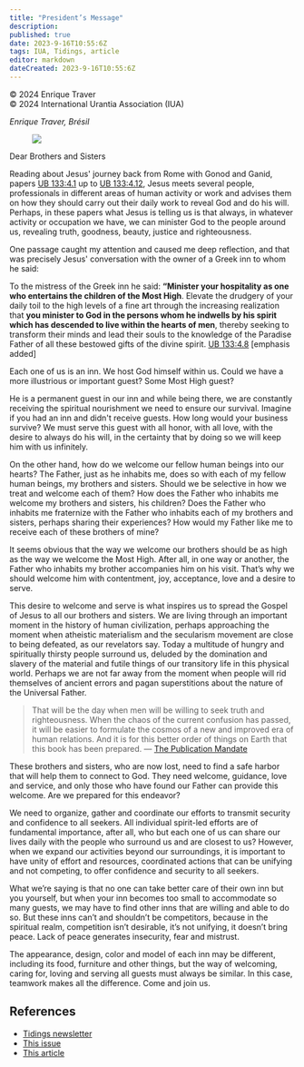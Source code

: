 ```yaml
---
title: "President’s Message"
description: 
published: true
date: 2023-9-16T10:55:6Z
tags: IUA, Tidings, article
editor: markdown
dateCreated: 2023-9-16T10:55:6Z
---
```


<p class="v-card v-sheet theme--light grey lighten-3 px-2">© 2024 Enrique Traver<br>© 2024 International Urantia Association (IUA)</p>

_Enrique Traver, Brésil_

<figure id="Figure_3" class="image urantiapedia image-style-align-left">
<img src="/image/article/IUA_Tidings/Enrique-Traver3-150x150">
</figure>

Dear Brothers and Sisters

Reading about Jesus' journey back from Rome with Gonod and Ganid, papers [UB 133:4.1](/en/The_Urantia_Book/133#p4_1) up to [UB 133:4.12](/en/The_Urantia_Book/133#p4_12), Jesus meets several people, professionals in different areas of human activity or work and advises them on how they should carry out their daily work to reveal God and do his will. Perhaps, in these papers what Jesus is telling us is that always, in whatever activity or occupation we have, we can minister God to the people around us, revealing truth, goodness, beauty, justice and righteousness.

One passage caught my attention and caused me deep reflection, and that was precisely Jesus' conversation with the owner of a Greek inn to whom he said:

To the mistress of the Greek inn he said: **“Minister your hospitality as one who entertains the children of the Most High**. Elevate the drudgery of your daily toil to the high levels of a fine art through the increasing realization that **you minister to God in the persons whom he indwells by his spirit which has descended to live within the hearts of men**, thereby seeking to transform their minds and lead their souls to the knowledge of the Paradise Father of all these bestowed gifts of the divine spirit. [UB 133:4.8](/en/The_Urantia_Book/133#p4_8) \[emphasis added\]

Each one of us is an inn. We host God himself within us. Could we have a more illustrious or important guest? Some Most High guest?

He is a permanent guest in our inn and while being there, we are constantly receiving the spiritual nourishment we need to ensure our survival. Imagine if you had an inn and didn't receive guests. How long would your business survive? We must serve this guest with all honor, with all love, with the desire to always do his will, in the certainty that by doing so we will keep him with us infinitely.

On the other hand, how do we welcome our fellow human beings into our hearts? The Father, just as he inhabits me, does so with each of my fellow human beings, my brothers and sisters. Should we be selective in how we treat and welcome each of them? How does the Father who inhabits me welcome my brothers and sisters, his children? Does the Father who inhabits me fraternize with the Father who inhabits each of my brothers and sisters, perhaps sharing their experiences? How would my Father like me to receive each of these brothers of mine?
<br style="clear:both;"/>

It seems obvious that the way we welcome our brothers should be as high as the way we welcome the Most High. After all, in one way or another, the Father who inhabits my brother accompanies him on his visit. That’s why we should welcome him with contentment, joy, acceptance, love and a desire to serve.

This desire to welcome and serve is what inspires us to spread the Gospel of Jesus to all our brothers and sisters. We are living through an important moment in the history of human civilization, perhaps approaching the moment when atheistic materialism and the secularism movement are close to being defeated, as our revelators say. Today a multitude of hungry and spiritually thirsty people surround us, deluded by the domination and slavery of the material and futile things of our transitory life in this physical world. Perhaps we are not far away from the moment when people will rid themselves of ancient errors and pagan superstitions about the nature of the Universal Father.

> That will be the day when men will be willing to seek truth and righteousness. When the chaos of the current confusion has passed, it will be easier to formulate the cosmos of a new and improved era of human relations. And it is for this better order of things on Earth that this book has been prepared. — [The Publication Mandate](/en/article/The_Publication_Mandate)

These brothers and sisters, who are now lost, need to find a safe harbor that will help them to connect to God. They need welcome, guidance, love and service, and only those who have found our Father can provide this welcome. Are we prepared for this endeavor?

We need to organize, gather and coordinate our efforts to transmit security and confidence to all seekers. All individual spirit-led efforts are of fundamental importance, after all, who but each one of us can share our lives daily with the people who surround us and are closest to us? However, when we expand our activities beyond our surroundings, it is important to have unity of effort and resources, coordinated actions that can be unifying and not competing, to offer confidence and security to all seekers.

What we’re saying is that no one can take better care of their own inn but you yourself, but when your inn becomes too small to accommodate so many guests, we may have to find other inns that are willing and able to do so. But these inns can’t and shouldn’t be competitors, because in the spiritual realm, competition isn’t desirable, it’s not unifying, it doesn’t bring peace. Lack of peace generates insecurity, fear and mistrust.

The appearance, design, color and model of each inn may be different, including its food, furniture and other things, but the way of welcoming, caring for, loving and serving all guests must always be similar. In this case, teamwork makes all the difference. Come and join us.

## References

- [Tidings newsletter](https://urantia-association.org/about-tidings-newsletter/)
- [This issue](https://urantia-association.org/newsletter/tidings-june-2024/)
- [This article](https://urantia-association.org/presidents-message-2)